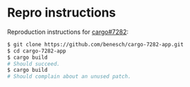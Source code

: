 # Repro instructions

Reproduction instructions for [cargo#7282]:

```bash
$ git clone https://github.com/benesch/cargo-7282-app.git
$ cd cargo-7282-app
$ cargo build
# Should succeed.
$ cargo build
# Should complain about an unused patch.
```

[cargo#7282]: https://github.com/rust-lang/cargo/issues/7282
